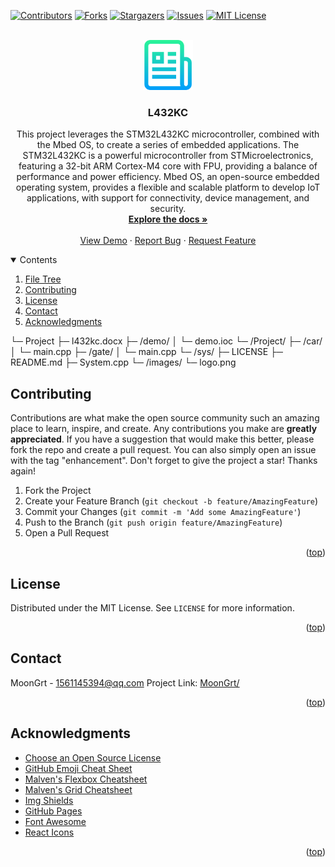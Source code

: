 <div id="top"></div>

[![Contributors][contributors-shield]][contributors-url]
[![Forks][forks-shield]][forks-url]
[![Stargazers][stars-shield]][stars-url]
[![Issues][issues-shield]][issues-url]
[![MIT License][license-shield]][license-url]


<!-- PROJECT LOGO -->
<br />
<div align="center">
	<a href="https://github.com/MoonGrt/L432KC">
	<img src="images/logo.png" alt="Logo" width="80" height="80">
	</a>
<h3 align="center">L432KC</h3>
	<p align="center">
	This project leverages the STM32L432KC microcontroller, combined with the Mbed OS, to create a series of embedded applications. The STM32L432KC is a powerful microcontroller from STMicroelectronics, featuring a 32-bit ARM Cortex-M4 core with FPU, providing a balance of performance and power efficiency. Mbed OS, an open-source embedded operating system, provides a flexible and scalable platform to develop IoT applications, with support for connectivity, device management, and security.
	<br />
	<a href="https://github.com/MoonGrt/L432KC"><strong>Explore the docs »</strong></a>
	<br />
	<br />
	<a href="https://github.com/MoonGrt/L432KC">View Demo</a>
	·
	<a href="https://github.com/MoonGrt/L432KC/issues">Report Bug</a>
	·
	<a href="https://github.com/MoonGrt/L432KC/issues">Request Feature</a>
	</p>
</div>


<!-- CONTENTS -->
<details open>
  <summary>Contents</summary>
  <ol>
    <li><a href="#file-tree">File Tree</a></li>
    <li><a href="#contributing">Contributing</a></li>
    <li><a href="#license">License</a></li>
    <li><a href="#contact">Contact</a></li>
    <li><a href="#acknowledgments">Acknowledgments</a></li>
  </ol>
</details>

└─ Project
  ├─ l432kc.docx
  ├─ /demo/
  │ └─ demo.ioc
  └─ /Project/
    ├─ /car/
    │ └─ main.cpp
    ├─ /gate/
    │ └─ main.cpp
    └─ /sys/
      ├─ LICENSE
      ├─ README.md
      ├─ System.cpp
      └─ /images/
        └─ logo.png
<!-- CONTRIBUTING -->
## Contributing
Contributions are what make the open source community such an amazing place to learn, inspire, and create. Any contributions you make are **greatly appreciated**.
If you have a suggestion that would make this better, please fork the repo and create a pull request. You can also simply open an issue with the tag "enhancement".
Don't forget to give the project a star! Thanks again!
1. Fork the Project
2. Create your Feature Branch (`git checkout -b feature/AmazingFeature`)
3. Commit your Changes (`git commit -m 'Add some AmazingFeature'`)
4. Push to the Branch (`git push origin feature/AmazingFeature`)
5. Open a Pull Request
<p align="right">(<a href="#top">top</a>)</p>


<!-- LICENSE -->
## License
Distributed under the MIT License. See `LICENSE` for more information.
<p align="right">(<a href="#top">top</a>)</p>


<!-- CONTACT -->
## Contact
MoonGrt - 1561145394@qq.com
Project Link: [MoonGrt/](https://github.com/MoonGrt/)
<p align="right">(<a href="#top">top</a>)</p>


<!-- ACKNOWLEDGMENTS -->
## Acknowledgments
* [Choose an Open Source License](https://choosealicense.com)
* [GitHub Emoji Cheat Sheet](https://www.webpagefx.com/tools/emoji-cheat-sheet)
* [Malven's Flexbox Cheatsheet](https://flexbox.malven.co/)
* [Malven's Grid Cheatsheet](https://grid.malven.co/)
* [Img Shields](https://shields.io)
* [GitHub Pages](https://pages.github.com)
* [Font Awesome](https://fontawesome.com)
* [React Icons](https://react-icons.github.io/react-icons/search)   
<p align="right">(<a href="#top">top</a>)</p>


<!-- MARKDOWN LINKS & IMAGES -->
<!-- https://www.markdownguide.org/basic-syntax/#reference-style-links -->
[contributors-shield]: https://img.shields.io/github/contributors/MoonGrt/L432KC.svg?style=for-the-badge
[contributors-url]: https://github.com/MoonGrt/L432KC/graphs/contributors
[forks-shield]: https://img.shields.io/github/forks/MoonGrt/L432KC.svg?style=for-the-badge
[forks-url]: https://github.com/MoonGrt/L432KC/network/members
[stars-shield]: https://img.shields.io/github/stars/MoonGrt/L432KC.svg?style=for-the-badge
[stars-url]: https://github.com/MoonGrt/L432KC/stargazers
[issues-shield]: https://img.shields.io/github/issues/MoonGrt/L432KC.svg?style=for-the-badge
[issues-url]: https://github.com/MoonGrt/L432KC/issues
[license-shield]: https://img.shields.io/github/license/MoonGrt/L432KC.svg?style=for-the-badge
[license-url]: https://github.com/MoonGrt/L432KC/blob/master/LICENSE

